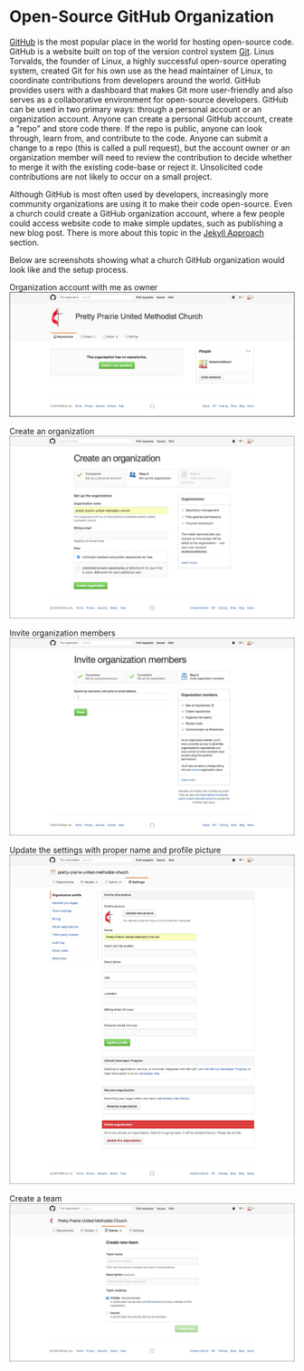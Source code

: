 # Open-Source GitHub Organization

[GitHub](https://github.com) is the most popular place in the world for hosting open-source code. GitHub is a website built on top of the version control system [Git](https://en.wikipedia.org/wiki/Git_(software) ). Linus Torvalds, the founder of Linux, a highly successful open-source operating system, created Git for his own use as the head maintainer of Linux, to coordinate contributions from developers around the world. GitHub provides users with a dashboard that makes Git more user-friendly and also serves as a collaborative environment for open-source developers. GitHub can be used in two primary ways: through a personal account or an organization account. Anyone can create a personal GitHub account, create a "repo" and store code there. If the repo is public, anyone can look through, learn from, and contribute to the code. Anyone can submit a change to a repo (this is called a pull request), but the account owner or an organization member will need to review the contribution to decide whether to merge it with the existing code-base or reject it. Unsolicited code contributions are not likely to occur on a small project. 

Although GitHub is most often used by developers, increasingly more community organizations are using it to make their code open-source. Even a church could create a GitHub organization account, where a few people could access website code to make simple updates, such as publishing a new blog post. There is more about this topic in the [Jekyll Approach](administration/jekyll-admin.md) section. 

Below are screenshots showing what a church GitHub organization would look like and the setup process. 

Organization account with me as owner
![](images/pretty-prairie-united-methodist-church-organization-account.jpg)

Create an organization
![](images/pretty-prairie-united-methodist-church-create-an-organization.jpg)

Invite organization members
![](images/pretty-prairie-united-methodist-church-invite-organization-members.jpg)

Update the settings with proper name and profile picture
![](images/pretty-prairie-united-methodist-church-settings.jpg)

Create a team
![](images/pretty-prairie-united-methodist-church-create-a-new-team.jpg)
